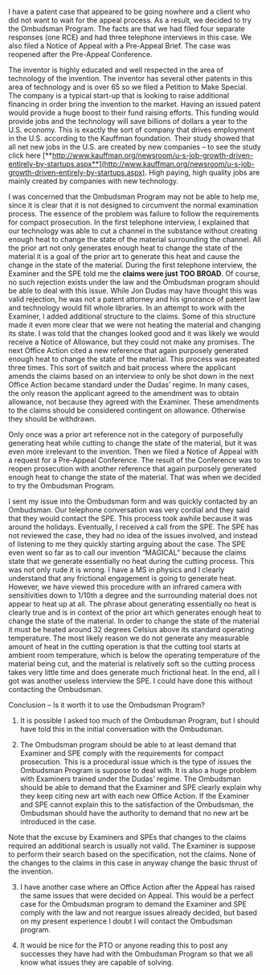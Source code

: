 
I have a patent case that appeared to be going nowhere and a client who did not want to wait for the appeal process. As a result, we decided to try the Ombudsman Program. The facts are that we had filed four separate responses (one RCE) and had three telephone interviews in this case. We also filed a Notice of Appeal with a Pre-Appeal Brief. The case was reopened after the Pre-Appeal Conference.

  

The inventor is highly educated and well respected in the area of technology of the invention. The inventor has several other patents in this area of technology and is over 65 so we filed a Petition to Make Special. The company is a typical start-up that is looking to raise additional financing in order bring the invention to the market. Having an issued patent would provide a huge boost to their fund raising efforts. This funding would provide jobs and the technology will save billions of dollars a year to the U.S. economy. This is exactly the sort of company that drives employment in the U.S. according to the Kauffman foundation. Their study showed that all net new jobs in the U.S. are created by new companies – to see the study click here [**http://www.kauffman.org/newsroom/u-s-job-growth-driven-entirely-by-startups.aspx**](http://www.kauffman.org/newsroom/u-s-job-growth-driven-entirely-by-startups.aspx). High paying, high quality jobs are mainly created by companies with new technology.

  

I was concerned that the Ombudsman Program may not be able to help me, since it is clear that it is not designed to circumvent the normal examination process. The essence of the problem was failure to follow the requirements for compact prosecution. In the first telephone interview, I explained that our technology was able to cut a channel in the substance without creating enough heat to change the state of the material surrounding the channel. All the prior art not only generates enough heat to change the state of the material it is a goal of the prior art to generate this heat and cause the change in the state of the material. During the first telephone interview, the Examiner and the SPE told me the **claims were just TOO BROAD**. Of course, no such rejection exists under the law and the Ombudsman program should be able to deal with this issue. While Jon Dudas may have thought this was valid rejection, he was not a patent attorney and his ignorance of patent law and technology would fill whole libraries. In an attempt to work with the Examiner, I added additional structure to the claims. Some of this structure made it even more clear that we were not heating the material and changing its state. I was told that the changes looked good and it was likely we would receive a Notice of Allowance, but they could not make any promises. The next Office Action cited a new reference that again purposely generated enough heat to change the state of the material. This process was repeated three times. This sort of switch and bait process where the applicant amends the claims based on an interview to only be shot down in the next Office Action became standard under the Dudas’ regime. In many cases, the only reason the applicant agreed to the amendment was to obtain allowance, not because they agreed with the Examiner. These amendments to the claims should be considered contingent on allowance. Otherwise they should be withdrawn.

  

Only once was a prior art reference not in the category of purposefully generating heat while cutting to change the state of the material, but it was even more irrelevant to the invention. Then we filed a Notice of Appeal with a request for a Pre-Appeal Conference. The result of the Conference was to reopen prosecution with another reference that again purposely generated enough heat to change the state of the material. That was when we decided to try the Ombudsman Program.

  

I sent my issue into the Ombudsman form and was quickly contacted by an Ombudsman. Our telephone conversation was very cordial and they said that they would contact the SPE. This process took awhile because it was around the holidays. Eventually, I received a call from the SPE. The SPE has not reviewed the case, they had no idea of the issues involved, and instead of listening to me they quickly starting arguing about the case. The SPE even went so far as to call our invention “MAGICAL” because the claims state that we generate essentially no heat during the cutting process. This was not only rude it is wrong. I have a MS in physics and I clearly understand that any frictional engagement is going to generate heat. However, we have viewed this procedure with an infrared camera with sensitivities down to 1/10th a degree and the surrounding material does not appear to heat up at all. The phrase about generating essentially no heat is clearly true and is in context of the prior art which generates enough heat to change the state of the material. In order to change the state of the material it must be heated around 32 degrees Celsius above its standard operating temperature. The most likely reason we do not generate any measurable amount of heat in the cutting operation is that the cutting tool starts at ambient room temperature, which is below the operating temperature of the material being cut, and the material is relatively soft so the cutting process takes very little time and does generate much frictional heat. In the end, all I got was another useless interview the SPE. I could have done this without contacting the Ombudsman.

  

Conclusion – Is it worth it to use the Ombudsman Program?

1) It is possible I asked too much of the Ombudsman Program, but I should have told this in the initial conversation with the Ombudsman.

  

2) The Ombudsman program should be able to at least demand that Examiner and SPE comply with the requirements for compact prosecution. This is a procedural issue which is the type of issues the Ombudsman Program is suppose to deal with. It is also a huge problem with Examiners trained under the Dudas’ regime. The Ombudsman should be able to demand that the Examiner and SPE clearly explain why they keep citing new art with each new Office Action. If the Examiner and SPE cannot explain this to the satisfaction of the Ombudsman, the Ombudsman should have the authority to demand that no new art be introduced in the case.

  

Note that the excuse by Examiners and SPEs that changes to the claims required an additional search is usually not valid. The Examiner is suppose to perform their search based on the specification, not the claims. None of the changes to the claims in this case in anyway change the basic thrust of the invention.

  

3) I have another case where an Office Action after the Appeal has raised the same issues that were decided on Appeal. This would be a perfect case for the Ombudsman program to demand the Examiner and SPE comply with the law and not reargue issues already decided, but based on my present experience I doubt I will contact the Ombudsman program.

  

4) It would be nice for the PTO or anyone reading this to post any successes they have had with the Ombudsman Program so that we all know what issues they are capable of solving.